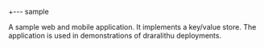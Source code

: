 +--- sample

A sample web and mobile application. It implements a key/value store.
The application is used in demonstrations of draralithu deployments.
